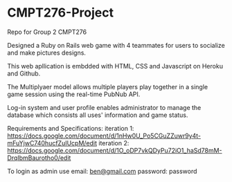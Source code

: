 # CMPT276-Project
Repo for Group 2 CMPT276

Designed a Ruby on Rails web game with 4 teammates for users to socialize and make pictures designs. 

This web apllication is embdded with HTML, CSS and Javascript on Heroku and Github.

The Multiplyaer model allows multiple players play together in a single game session using the real-time PubNub API.

Log-in system and user profile enables administrator to manage the database which consists all uses' information and game status. 




Requirements and Specifications: 
iteration 1: https://docs.google.com/document/d/1nHw0U_Po5CGuZZuwr9y4t-mFuYjwC740hucfZuIUcpM/edit
iteration 2: https://docs.google.com/document/d/1O_oDP7vkQDyPu72iO1_haSd78mM-DrqIbmBaurotho0/edit

To login as admin use
email:    ben@gmail.com
password: password
